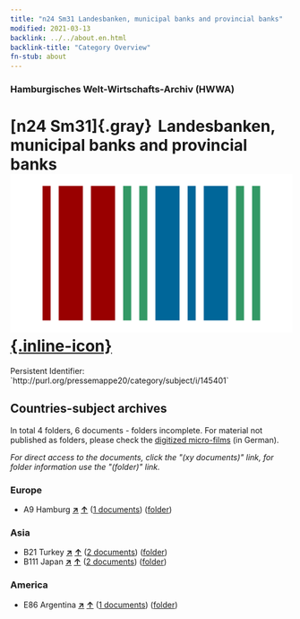 ```yaml
---
title: "n24 Sm31 Landesbanken, municipal banks and provincial banks"
modified: 2021-03-13
backlink: ../../about.en.html
backlink-title: "Category Overview"
fn-stub: about
---
```


### Hamburgisches Welt-Wirtschafts-Archiv (HWWA)

# [n24 Sm31]{.gray}&#8201; Landesbanken, municipal banks and provincial banks &#160; [![Wikidata](/images/Wikidata-logo.svg "Wikidata"){.inline-icon}](http://www.wikidata.org/entity/Q104711052)

<div class="hint">Persistent Identifier: `http://purl.org/pressemappe20/category/subject/i/145401`</div>







## Countries-subject archives





In total 4 folders, 6 documents - folders incomplete.
For material not published as folders, please check the [digitized micro-films](/film/h1_sh.de.html) (in German).

_For direct access to the documents, click the "(xy documents)" link, for folder information use the "(folder)" link._



### Europe

- A9 Hamburg [**&nearr;**](../../../geo/i/140905/about.en.html "Hamburg (all folders)") [**&uarr;**](../../../geo/about.en.html#A9 "Country category system") (<a href="https://pm20.zbw.eu/iiifview/folder/sh/140905,145401" title="about: Hamburg : Landesbanken, municipal banks and provincial banks" target="_blank">1 documents</a>) ([folder](../../../../folder/sh/1409xx/140905/1454xx/145401/about.en.html))

### Asia

- B21 Turkey [**&nearr;**](../../../geo/i/141111/about.en.html "Turkey (all folders)") [**&uarr;**](../../../geo/about.en.html#B21 "Country category system") (<a href="https://pm20.zbw.eu/iiifview/folder/sh/141111,145401" title="about: Turkey : Landesbanken, municipal banks and provincial banks" target="_blank">2 documents</a>) ([folder](../../../../folder/sh/1411xx/141111/1454xx/145401/about.en.html))
- B111 Japan [**&nearr;**](../../../geo/i/141272/about.en.html "Japan (all folders)") [**&uarr;**](../../../geo/about.en.html#B111 "Country category system") (<a href="https://pm20.zbw.eu/iiifview/folder/sh/141272,145401" title="about: Japan : Landesbanken, municipal banks and provincial banks" target="_blank">2 documents</a>) ([folder](../../../../folder/sh/1412xx/141272/1454xx/145401/about.en.html))

### America

- E86 Argentina [**&nearr;**](../../../geo/i/141692/about.en.html "Argentina (all folders)") [**&uarr;**](../../../geo/about.en.html#E86 "Country category system") (<a href="https://pm20.zbw.eu/iiifview/folder/sh/141692,145401" title="about: Argentina : Landesbanken, municipal banks and provincial banks" target="_blank">1 documents</a>) ([folder](../../../../folder/sh/1416xx/141692/1454xx/145401/about.en.html))








